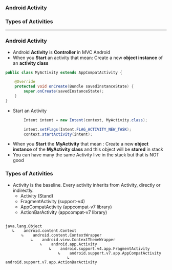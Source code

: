 ### Android Activity
### Types of Activities
-----------------------

### Android Activity

* Android **Activity** is **Controller** in MVC Android
* When you **Start** an activity that mean: Create a new **object instance** of an **activity class**
  
```java
public class MyActivity extends AppCompatActivity {

    @Override
    protected void onCreate(Bundle savedInstanceState) {
        super.onCreate(savedInstanceState);
    }
}

```

* Start an Activity

```java
        Intent intent = new Intent(context, MyActivity.class);

        intent.setFlags(Intent.FLAG_ACTIVITY_NEW_TASK);
        context.startActivity(intent);
```

* When you **Start** the **MyActivity** that mean : Create a new **object instance** of the **MyActivity class** and this object will be **stored** in stack
* You can have many the same Activity live in the stack but that is NOT good


### Types of Activities
* Activity is the baseline. Every activity inherits from Activity, directly or indirectly.
  * Activity (Stand)
  * FragmentActivity (support-v4)
  * AppCompatActivity (appcompat-v7 library)
  * ActionBarActivity (appcompat-v7 library)
  
```

java.lang.Object
   ↳	android.content.Context
 	   ↳	android.content.ContextWrapper
 	 	   ↳	android.view.ContextThemeWrapper
 	 	 	   ↳	android.app.Activity
 	 	 	 	   ↳	android.support.v4.app.FragmentActivity
 	 	 	 	 	   ↳	android.support.v7.app.AppCompatActivity
 	 	 	 	 	 	   ↳	android.support.v7.app.ActionBarActivity  
```












